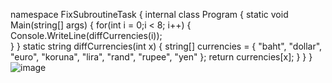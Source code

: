 ﻿namespace FixSubroutineTask
{
    internal class Program
    {
        static void Main(string[] args)
        {
            for(int i = 0;i < 8; i++) {
                Console.WriteLine(diffCurrencies(i));            
            }
        }
        static string diffCurrencies(int x)
        {
            string[] currencies = { "baht", "dollar", "euro", "koruna", "lira", "rand", "rupee", "yen" };
            return currencies[x];
        }
    }
}
![image](https://github.com/user-attachments/assets/7abd7b57-ccf0-4836-9d46-452c04a09734)
